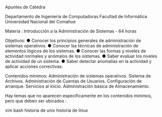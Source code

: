 Apuntes de Cátedra 

Departamento de Ingeniería de Computadoras
Facultad de Informática
Universidad Nacional del Comahue


Materia : Introducción a la Administración de Sistemas - 64 horas

Objetivos:
● Conocer los principios generales de administración de sistemas operativos.
● Conocer las técnicas de administración de elementos lógicos de los sistemas.
● Conocer las formas y niveles de actividad normales y anómalos de los sistemas.
● Saber evaluar los niveles de actividad de un sistema.
● Saber detectar anomalías en la actividad y aplicar acciones correctivas.

Contenidos mínimos:
Administración de sistemas operativos. Sistema de Archivos.
Administración de Cuentas de Usuarios.
Configuración de arranque. Servicios al inicio.
Administración básica de Almacenamiento.

Hay temas que no aparecen especificamente en los contenidos minimos,
pero que deben ser ubicados :

vim
bash
historia de unix
historia de linux
